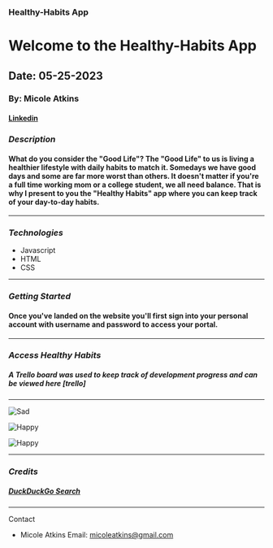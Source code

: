 ### Healthy-Habits App

# Welcome to the Healthy-Habits App

## Date: 05-25-2023

### By: Micole Atkins

#### [Linkedin](https://www.linkedin.com/in/micoleatkins/)

### **_Description_**

#### What do you consider the "Good Life"? The "Good Life" to us is living a healthier lifestyle with daily habits to match it. Somedays we have good days and some are far more worst than others. It doesn't matter if you're a full time working mom or a college student, we all need balance. That is why I present to you the "Healthy Habits" app where you can keep track of your day-to-day habits.

---

### **_Technologies_**

- Javascript
- HTML
- CSS

---

### **_Getting Started_**

#### Once you've landed on the website you'll first sign into your personal account with username and password to access your portal.

---

### **_Access Healthy Habits_**

##### A Trello board was used to keep track of development progress and can be viewed here [trello]

---

![Sad](http://yourpositiveoasis.com/wp-content/gallery/25-inspiring-and-positive-quotes/IMG_8332.PNG)

![Happy](https://static.vecteezy.com/system/resources/previews/000/179/813/original/yoga-class-illustration-vector.jpg)

![Happy](http://wholeandheavenlyoven.com/wp-content/uploads/2016/01/Healthy-Weekly-Meal-Plan_horizontal23.jpg)

---

### **_Credits_**

##### [DuckDuckGo Search](http://www.duckduckgo.com)

---

Contact

- Micole Atkins
  Email: micoleatkins@gmail.com
